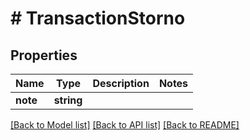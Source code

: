 # # TransactionStorno

## Properties

Name | Type | Description | Notes
------------ | ------------- | ------------- | -------------
**note** | **string** |  |

[[Back to Model list]](../../README.md#models) [[Back to API list]](../../README.md#endpoints) [[Back to README]](../../README.md)
